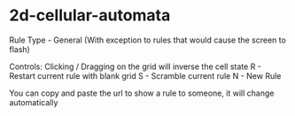 # 2d-cellular-automata
Rule Type - General (With exception to rules that would cause the screen to flash)

Controls:
Clicking / Dragging on the grid will inverse the cell state
R - Restart current rule with blank grid
S - Scramble current rule
N - New Rule

You can copy and paste the url to show a rule to someone, it will change automatically
